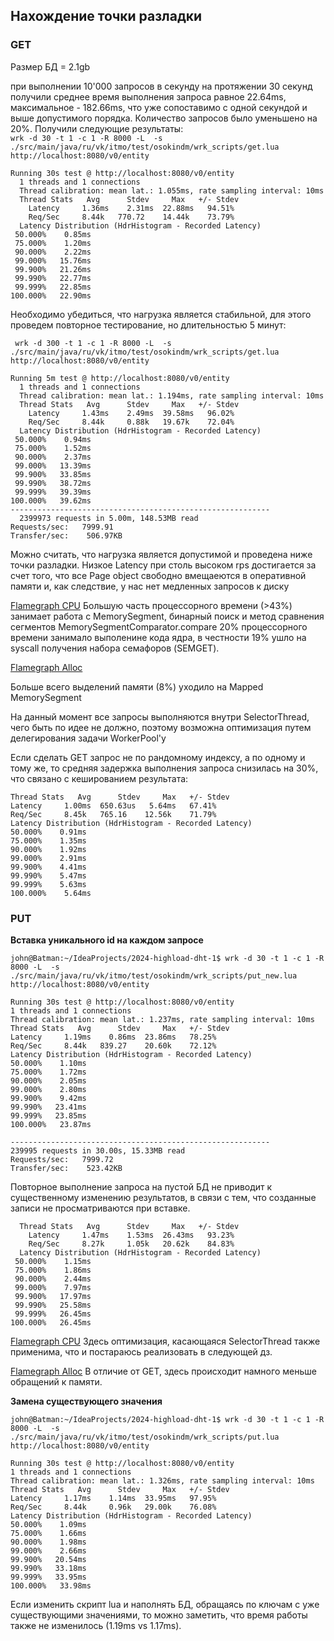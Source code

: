 ## Нахождение точки разладки
### GET
Размер БД = 2.1gb

при выполнении 10'000 запросов в секунду на протяжении 30 секунд получили среднее 
время выполнения запроса равное 22.64ms, максимальное - 182.66ms, что уже сопоставимо с одной секундой 
и выше допустимого порядка.
Количество запросов было уменьшено на 20%. Получили следующие результаты: \
`wrk -d 30 -t 1 -c 1 -R 8000 -L  -s ./src/main/java/ru/vk/itmo/test/osokindm/wrk_scripts/get.lua http://localhost:8080/v0/entity`


```
Running 30s test @ http://localhost:8080/v0/entity
  1 threads and 1 connections
  Thread calibration: mean lat.: 1.055ms, rate sampling interval: 10ms
  Thread Stats   Avg      Stdev     Max   +/- Stdev
    Latency     1.36ms    2.31ms  22.88ms   94.51%
    Req/Sec     8.44k   770.72    14.44k    73.79%
  Latency Distribution (HdrHistogram - Recorded Latency)
 50.000%    0.85ms
 75.000%    1.20ms
 90.000%    2.22ms
 99.000%   15.76ms
 99.900%   21.26ms
 99.990%   22.77ms
 99.999%   22.85ms
100.000%   22.90ms
```

Необходимо убедиться, что нагрузка является стабильной, для этого проведем повторное тестирование, но длительностью
5 минут:

` wrk -d 300 -t 1 -c 1 -R 8000 -L  -s ./src/main/java/ru/vk/itmo/test/osokindm/wrk_scripts/get.lua http://localhost:8080/v0/entity`

``` 
Running 5m test @ http://localhost:8080/v0/entity
  1 threads and 1 connections
  Thread calibration: mean lat.: 1.194ms, rate sampling interval: 10ms
  Thread Stats   Avg      Stdev     Max   +/- Stdev
    Latency     1.43ms    2.49ms  39.58ms   96.02%
    Req/Sec     8.44k     0.88k   19.67k    72.04%
  Latency Distribution (HdrHistogram - Recorded Latency)
 50.000%    0.94ms
 75.000%    1.52ms
 90.000%    2.37ms
 99.000%   13.39ms
 99.900%   33.85ms
 99.990%   38.72ms
 99.999%   39.39ms
100.000%   39.62ms
----------------------------------------------------------
  2399973 requests in 5.00m, 148.53MB read
Requests/sec:   7999.91
Transfer/sec:    506.97KB

```
Можно считать, что нагрузка является допустимой и проведена ниже точки разладки. 
Низкое Latency при столь высоком rps достигается за счет того, что все Page object свободно вмещаеются в оперативной памяти и, как следствие, у нас нет медленных запросов к диску

[Flamegraph CPU](../results/hw1/profiler/profile_get_8000.svg)
Большую часть процессорного времени (>43%) занимает работа с MemorySegment, бинарный поиск и метод сравнения сегментов MemorySegmentComparator.compare
20% процессорного времени занимало выполенине кода ядра, в честности 19% ушло на syscall получения набора семафоров (SEMGET).

[Flamegraph Alloc](../results/hw1/profiler/profile_get_alloc_8000.svg)

Больше всего выделений памяти (8%) уходило на Mapped MemorySegment

На данный момент все запросы выполняются внутри SelectorThread, чего быть по идее не должно, поэтому возможна оптимизация путем делегирования задачи WorkerPool'у


Если сделать GET запрос не по рандомному индексу, а по одному и тому же, то средняя задержка выполнения запроса снизилась 
на 30%, что связано с кешированием результата:
``` Thread calibration: mean lat.: 1.071ms, rate sampling interval: 10ms
Thread Stats   Avg      Stdev     Max   +/- Stdev
Latency     1.00ms  650.63us   5.64ms   67.41%
Req/Sec     8.45k   765.16    12.56k    71.79%
Latency Distribution (HdrHistogram - Recorded Latency)
50.000%    0.91ms
75.000%    1.35ms
90.000%    1.92ms
99.000%    2.91ms
99.900%    4.41ms
99.990%    5.47ms
99.999%    5.63ms
100.000%    5.64ms
``` 

### PUT
**Вставка уникального id на каждом запросе** 

`john@Batman:~/IdeaProjects/2024-highload-dht-1$ wrk -d 30 -t 1 -c 1 -R 8000 -L  -s ./src/main/java/ru/vk/itmo/test/osokindm/wrk_scripts/put_new.lua http://localhost:8080/v0/entity`

``` 
Running 30s test @ http://localhost:8080/v0/entity
1 threads and 1 connections
Thread calibration: mean lat.: 1.237ms, rate sampling interval: 10ms
Thread Stats   Avg      Stdev     Max   +/- Stdev
Latency     1.19ms    0.86ms  23.86ms   78.25%
Req/Sec     8.44k   839.27    20.60k    72.12%
Latency Distribution (HdrHistogram - Recorded Latency)
50.000%    1.10ms
75.000%    1.72ms
90.000%    2.05ms
99.000%    2.80ms
99.900%    9.42ms
99.990%   23.41ms
99.999%   23.85ms
100.000%   23.87ms

----------------------------------------------------------
239995 requests in 30.00s, 15.33MB read
Requests/sec:   7999.72
Transfer/sec:    523.42KB
```

Повторное выполнение запроса на пустой БД не приводит к существенному изменению результатов, в связи с тем, что созданные записи не просматриваются при вставке.
```
  Thread Stats   Avg      Stdev     Max   +/- Stdev
    Latency     1.47ms    1.53ms  26.43ms   93.23%
    Req/Sec     8.27k     1.05k   20.62k    84.83%
  Latency Distribution (HdrHistogram - Recorded Latency)
 50.000%    1.15ms
 75.000%    1.86ms
 90.000%    2.44ms
 99.000%    7.97ms
 99.900%   17.97ms
 99.990%   25.58ms
 99.999%   26.45ms
100.000%   26.45ms
```

[Flamegraph CPU](../results/hw1/profiler/profile_put_8000.svg) 
Здесь оптимизация, касающаяся SelectorThread также применима, что и постараюсь реализовать в следующей дз.

[Flamegraph Alloc](../results/hw1/profiler/profile_put_alloc_8000.svg)
В отличие от GET, здесь происходит намного меньше обращений к памяти.

**Замена существующего значения**

`john@Batman:~/IdeaProjects/2024-highload-dht-1$ wrk -d 30 -t 1 -c 1 -R 8000 -L  -s ./src/main/java/ru/vk/itmo/test/osokindm/wrk_scripts/put.lua http://localhost:8080/v0/entity`

```
Running 30s test @ http://localhost:8080/v0/entity
1 threads and 1 connections
Thread calibration: mean lat.: 1.326ms, rate sampling interval: 10ms
Thread Stats   Avg      Stdev     Max   +/- Stdev
Latency     1.17ms    1.14ms  33.95ms   97.95%
Req/Sec     8.44k     0.96k   29.00k    76.08%
Latency Distribution (HdrHistogram - Recorded Latency)
50.000%    1.09ms
75.000%    1.66ms
90.000%    1.98ms
99.000%    2.66ms
99.900%   20.54ms
99.990%   33.18ms
99.999%   33.95ms
100.000%   33.98ms
```
Если изменить скрипт lua и наполнять БД, обращаясь по ключам с уже существующими значениями, то можно заметить, что время работы также не изменилось  (1.19ms vs 1.17ms).


